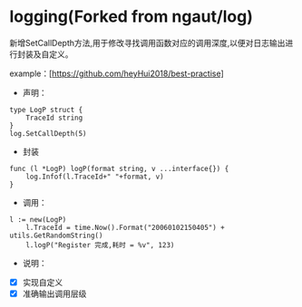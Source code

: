 logging(Forked from ngaut/log)
=======
新增SetCallDepth方法,用于修改寻找调用函数对应的调用深度,以便对日志输出进行封装及自定义。

example：[https://github.com/heyHui2018/best-practise]

* 声明：
```
type LogP struct {
	TraceId string
}
log.SetCallDepth(5)
```
* 封装
```
func (l *LogP) logP(format string, v ...interface{}) {
	log.Infof(l.TraceId+" "+format, v)
}
```
* 调用：
```
l := new(LogP)
	l.TraceId = time.Now().Format("20060102150405") + utils.GetRandomString()
	l.logP("Register 完成,耗时 = %v", 123)
```
* 说明：
* [x] 实现自定义
* [x] 准确输出调用层级